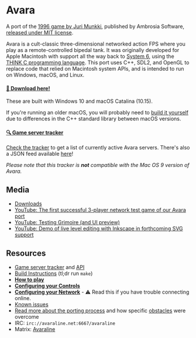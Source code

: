 
# Avara

A port of the [1996 game by Juri Munkki](https://en.wikipedia.org/wiki/Avara), published by Ambrosia Software, [released under MIT license](https://github.com/jmunkki/Avara).

Avara is a cult-classic three-dimensional networked action FPS where you play as a remote-controlled bipedal tank. It was originally developed for Apple Macintosh with support all the way back to [System 6](https://en.wikipedia.org/wiki/System_6), using the [THINK C programming language](https://en.wikipedia.org/wiki/THINK_C). This port uses C++, SDL2, and OpenGL to replace code that relied on Macintosh system APIs, and is intended to run on Windows, macOS, and Linux.

#### [💾 Download here!](https://github.com/avaraline/Avara/releases/tag/0.7.0-nightly.20201230)

These are built with Windows 10 and macOS Catalina (10.15). 

If you're running an older macOS, you will probably need to [build it yourself](https://github.com/avaraline/Avara/wiki/Build-instructions) due to differences in the C++ standard library between macOS versions.

#### [🔍 Game server tracker](http://avara.io/)
[Check the tracker](http://avara.io/) to get a list of currently active Avara servers. There's also a JSON feed available [here](http://avara.io/api/v1/games/)!

_Please note that this tracker is **not** compatible with the Mac OS 9 version of Avara._

## Media
* [Downloads](https://github.com/avaraline/Avara/releases/tag/0.7.0-nightly.20201230)
* [YouTube: The first successful 3-player network test game of our Avara port](https://www.youtube.com/watch?v=aOW6lSC0kQI)
* [YouTube: Testing Grimoire (and UI preview)](https://www.youtube.com/watch?v=OX4I18PXXOI&)
* [YouTube: Demo of live level editing with Inkscape in forthcoming SVG support](https://www.youtube.com/watch?v=ArM6k6w1ItM)

## Resources 
- [Game server tracker](http://avara.io/) and [API](http://avara.io/api/v1/games/)
- [Build Instructions](https://github.com/avaraline/Avara/wiki/Build-instructions) (tl;dr run `make`)
- **[How to play](https://github.com/avaraline/Avara/wiki/How-to-Play)**
- **[Configuring your Controls](https://github.com/avaraline/Avara/wiki/Configuring-your-Controls)**
- **[Configuring your Network](https://github.com/avaraline/Avara/wiki/Configuring-your-Network)** - ⚠️ Read this if you have trouble connecting online.
- [Known issues](https://github.com/avaraline/Avara/issues?q=is%3Aissue+is%3Aopen+label%3Abug)
- [Read more about the porting process](https://github.com/avaraline/Avara/wiki/Porting-challenges) and how specific [obstacles](https://en.wikipedia.org/wiki/Macintosh_Toolbox) were overcome
- IRC: `irc://avaraline.net:6667/avaraline`
- Matrix: [Avaraline](https://matrix.to/#/!aIYRNfvpKSzEIwbtqn:vastan.net?via=vastan.net&via=matrix.org)


